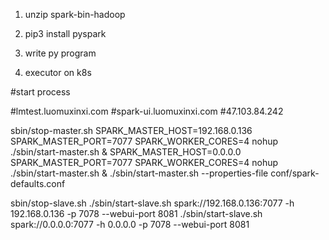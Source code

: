 1. unzip spark-bin-hadoop

2. pip3 install pyspark

3. write py program

4. executor on k8s

#start process

#lmtest.luomuxinxi.com
#spark-ui.luomuxinxi.com
#47.103.84.242

sbin/stop-master.sh
SPARK_MASTER_HOST=192.168.0.136 SPARK_MASTER_PORT=7077 SPARK_WORKER_CORES=4 nohup ./sbin/start-master.sh &
SPARK_MASTER_HOST=0.0.0.0 SPARK_MASTER_PORT=7077 SPARK_WORKER_CORES=4 nohup ./sbin/start-master.sh &
./sbin/start-master.sh --properties-file conf/spark-defaults.conf

sbin/stop-slave.sh
./sbin/start-slave.sh spark://192.168.0.136:7077 -h 192.168.0.136 -p 7078 --webui-port 8081
./sbin/start-slave.sh spark://0.0.0.0:7077 -h 0.0.0.0 -p 7078 --webui-port 8081
